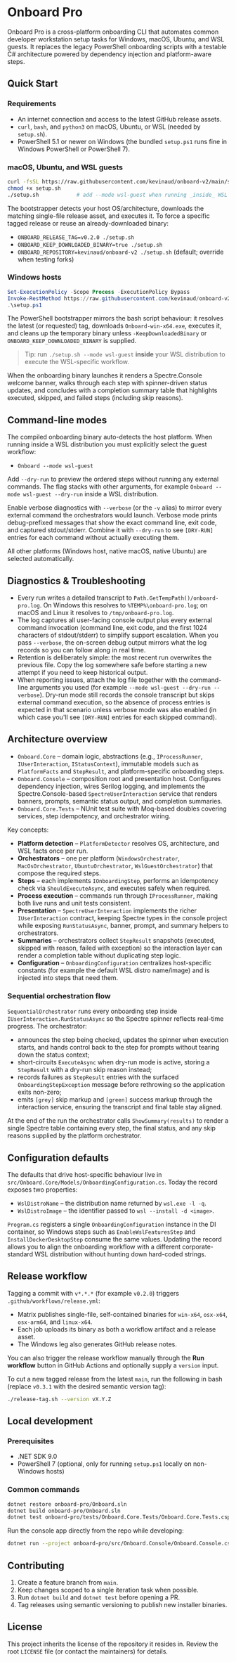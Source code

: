# Onboard Pro

Onboard Pro is a cross-platform onboarding CLI that automates common developer workstation setup tasks for Windows, macOS, Ubuntu, and WSL guests. It replaces the legacy PowerShell onboarding scripts with a testable C# architecture powered by dependency injection and platform-aware steps.

## Quick Start

### Requirements
- An internet connection and access to the latest GitHub release assets.
- `curl`, `bash`, and `python3` on macOS, Ubuntu, or WSL (needed by `setup.sh`).
- PowerShell 5.1 or newer on Windows (the bundled `setup.ps1` runs fine in Windows PowerShell or PowerShell 7).

### macOS, Ubuntu, and WSL guests
```bash
curl -fsSL https://raw.githubusercontent.com/kevinaud/onboard-v2/main/setup.sh -o setup.sh
chmod +x setup.sh
./setup.sh            # add --mode wsl-guest when running _inside_ WSL
```

The bootstrapper detects your host OS/architecture, downloads the matching single-file release asset, and executes it. To force a specific tagged release or reuse an already-downloaded binary:

- `ONBOARD_RELEASE_TAG=v0.2.0 ./setup.sh`
- `ONBOARD_KEEP_DOWNLOADED_BINARY=true ./setup.sh`
- `ONBOARD_REPOSITORY=kevinaud/onboard-v2 ./setup.sh` (default; override when testing forks)

### Windows hosts
```powershell
Set-ExecutionPolicy -Scope Process -ExecutionPolicy Bypass
Invoke-RestMethod https://raw.githubusercontent.com/kevinaud/onboard-v2/main/setup.ps1 -OutFile setup.ps1
.\setup.ps1
```

The PowerShell bootstrapper mirrors the bash script behaviour: it resolves the latest (or requested) tag, downloads `Onboard-win-x64.exe`, executes it, and cleans up the temporary binary unless `-KeepDownloadedBinary` or `ONBOARD_KEEP_DOWNLOADED_BINARY` is supplied.

> Tip: run `./setup.sh --mode wsl-guest` **inside** your WSL distribution to execute the WSL-specific workflow.

When the onboarding binary launches it renders a Spectre.Console welcome banner, walks through each step with spinner-driven status updates, and concludes with a completion summary table that highlights executed, skipped, and failed steps (including skip reasons).

## Command-line modes

The compiled onboarding binary auto-detects the host platform. When running inside a WSL distribution you must explicitly select the guest workflow:

- `Onboard --mode wsl-guest`

Add `--dry-run` to preview the ordered steps without running any external commands. The flag stacks with other arguments, for example `Onboard --mode wsl-guest --dry-run` inside a WSL distribution.

Enable verbose diagnostics with `--verbose` (or the `-v` alias) to mirror every external command the orchestrators would launch. Verbose mode prints debug-prefixed messages that show the exact command line, exit code, and captured stdout/stderr. Combine it with `--dry-run` to see `[DRY-RUN]` entries for each command without actually executing them.

All other platforms (Windows host, native macOS, native Ubuntu) are selected automatically.

## Diagnostics & Troubleshooting

- Every run writes a detailed transcript to `Path.GetTempPath()/onboard-pro.log`. On Windows this resolves to `%TEMP%\onboard-pro.log`; on macOS and Linux it resolves to `/tmp/onboard-pro.log`.
- The log captures all user-facing console output plus every external command invocation (command line, exit code, and the first 1024 characters of stdout/stderr) to simplify support escalation. When you pass `--verbose`, the on-screen debug output mirrors what the log records so you can follow along in real time.
- Retention is deliberately simple: the most recent run overwrites the previous file. Copy the log somewhere safe before starting a new attempt if you need to keep historical output.
- When reporting issues, attach the log file together with the command-line arguments you used (for example `--mode wsl-guest --dry-run --verbose`). Dry-run mode still records the console transcript but skips external command execution, so the absence of process entries is expected in that scenario unless verbose mode was also enabled (in which case you'll see `[DRY-RUN]` entries for each skipped command).

## Architecture overview

- `Onboard.Core` – domain logic, abstractions (e.g., `IProcessRunner`, `IUserInteraction`, `IStatusContext`), immutable models such as `PlatformFacts` and `StepResult`, and platform-specific onboarding steps.
- `Onboard.Console` – composition root and presentation host. Configures dependency injection, wires Serilog logging, and implements the Spectre.Console-based `SpectreUserInteraction` service that renders banners, prompts, semantic status output, and completion summaries.
- `Onboard.Core.Tests` – NUnit test suite with Moq-based doubles covering services, step idempotency, and orchestrator wiring.

Key concepts:
- **Platform detection** – `PlatformDetector` resolves OS, architecture, and WSL facts once per run.
- **Orchestrators** – one per platform (`WindowsOrchestrator`, `MacOsOrchestrator`, `UbuntuOrchestrator`, `WslGuestOrchestrator`) that compose the required steps.
- **Steps** – each implements `IOnboardingStep`, performs an idempotency check via `ShouldExecuteAsync`, and executes safely when required.
- **Process execution** – commands run through `IProcessRunner`, making both live runs and unit tests consistent.
- **Presentation** – `SpectreUserInteraction` implements the richer `IUserInteraction` contract, keeping Spectre types in the console project while exposing `RunStatusAsync`, banner, prompt, and summary helpers to orchestrators.
- **Summaries** – orchestrators collect `StepResult` snapshots (executed, skipped with reason, failed with exception) so the interaction layer can render a completion table without duplicating step logic.
- **Configuration** – `OnboardingConfiguration` centralizes host-specific constants (for example the default WSL distro name/image) and is injected into steps that need them.

### Sequential orchestration flow

`SequentialOrchestrator` runs every onboarding step inside `IUserInteraction.RunStatusAsync` so the Spectre spinner reflects real-time progress. The orchestrator:

- announces the step being checked, updates the spinner when execution starts, and hands control back to the step for prompts without tearing down the status context;
- short-circuits `ExecuteAsync` when dry-run mode is active, storing a `StepResult` with a dry-run skip reason instead;
- records failures as `StepResult` entries with the surfaced `OnboardingStepException` message before rethrowing so the application exits non-zero;
- emits `[grey]` skip markup and `[green]` success markup through the interaction service, ensuring the transcript and final table stay aligned.

At the end of the run the orchestrator calls `ShowSummary(results)` to render a single Spectre table containing every step, the final status, and any skip reasons supplied by the platform orchestrator.

## Configuration defaults

The defaults that drive host-specific behaviour live in `src/Onboard.Core/Models/OnboardingConfiguration.cs`. Today the record exposes two properties:

- `WslDistroName` – the distribution name returned by `wsl.exe -l -q`.
- `WslDistroImage` – the identifier passed to `wsl --install -d <image>`.

`Program.cs` registers a single `OnboardingConfiguration` instance in the DI container, so Windows steps such as `EnableWslFeaturesStep` and `InstallDockerDesktopStep` consume the same values. Updating the record allows you to align the onboarding workflow with a different corporate-standard WSL distribution without hunting down hard-coded strings.

## Release workflow

Tagging a commit with `v*.*.*` (for example `v0.2.0`) triggers `.github/workflows/release.yml`:
- Matrix publishes single-file, self-contained binaries for `win-x64`, `osx-x64`, `osx-arm64`, and `linux-x64`.
- Each job uploads its binary as both a workflow artifact and a release asset.
- The Windows leg also generates GitHub release notes.

You can also trigger the release workflow manually through the **Run workflow** button in GitHub Actions and optionally supply a `version` input.

To cut a new tagged release from the latest `main`, run the following in bash (replace `v0.3.1` with the desired semantic version tag):

```bash
./release-tag.sh --version vX.Y.Z
```

## Local development

### Prerequisites
- .NET SDK 9.0
- PowerShell 7 (optional, only for running `setup.ps1` locally on non-Windows hosts)

### Common commands
```bash
dotnet restore onboard-pro/Onboard.sln
dotnet build onboard-pro/Onboard.sln
dotnet test onboard-pro/tests/Onboard.Core.Tests/Onboard.Core.Tests.csproj
```

Run the console app directly from the repo while developing:
```bash
dotnet run --project onboard-pro/src/Onboard.Console/Onboard.Console.csproj -- --mode wsl-guest --dry-run
```

## Contributing

1. Create a feature branch from `main`.
2. Keep changes scoped to a single iteration task when possible.
3. Run `dotnet build` and `dotnet test` before opening a PR.
4. Tag releases using semantic versioning to publish new installer binaries.

## License

This project inherits the license of the repository it resides in. Review the root `LICENSE` file (or contact the maintainers) for details.
